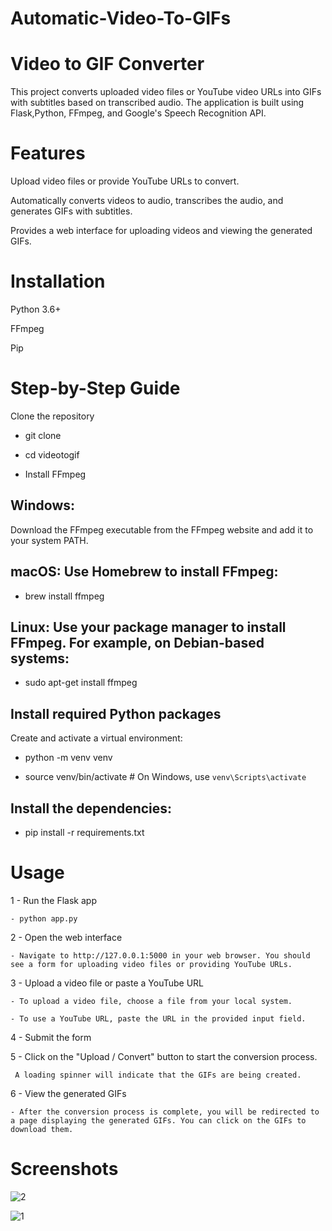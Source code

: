 # Automatic-Video-To-GIFs
# Video to GIF Converter

This project converts uploaded video files or YouTube video URLs into GIFs with subtitles based on transcribed audio. The application is built using Flask,Python, FFmpeg, and Google's Speech Recognition API.

# Features

Upload video files or provide YouTube URLs to convert.

Automatically converts videos to audio, transcribes the audio, and generates GIFs with subtitles.

Provides a web interface for uploading videos and viewing the generated GIFs.

# Installation

Python 3.6+

FFmpeg

Pip

# Step-by-Step Guide

Clone the repository

- git clone 

- cd videotogif

- Install FFmpeg

## Windows:

Download the FFmpeg executable from the FFmpeg website and add it to your system PATH.

## macOS: Use Homebrew to install FFmpeg:

- brew install ffmpeg

## Linux: Use your package manager to install FFmpeg. For example, on Debian-based systems:

- sudo apt-get install ffmpeg

## Install required Python packages

Create and activate a virtual environment:

- python -m venv venv

- source venv/bin/activate  # On Windows, use `venv\Scripts\activate`

## Install the dependencies:

- pip install -r requirements.txt

# Usage

1 - Run the Flask app
  
    - python app.py
    
2 - Open the web interface

    - Navigate to http://127.0.0.1:5000 in your web browser. You should see a form for uploading video files or providing YouTube URLs.
    
3 - Upload a video file or paste a YouTube URL

    - To upload a video file, choose a file from your local system.
    
    - To use a YouTube URL, paste the URL in the provided input field.
    
4 - Submit the form

5 - Click on the "Upload / Convert" button to start the conversion process. 

     A loading spinner will indicate that the GIFs are being created.

6 - View the generated GIFs

    - After the conversion process is complete, you will be redirected to a page displaying the generated GIFs. You can click on the GIFs to download them.

# Screenshots

![2](https://github.com/brainbotsector/Automatic-Video-To-GIF-s-/assets/88769793/59ca49af-014a-4fe0-9402-d905b498b85d)

![1](https://github.com/brainbotsector/Automatic-Video-To-GIF-s-/assets/88769793/02c0b016-3966-4d44-aaa8-ed827fe999e9)




